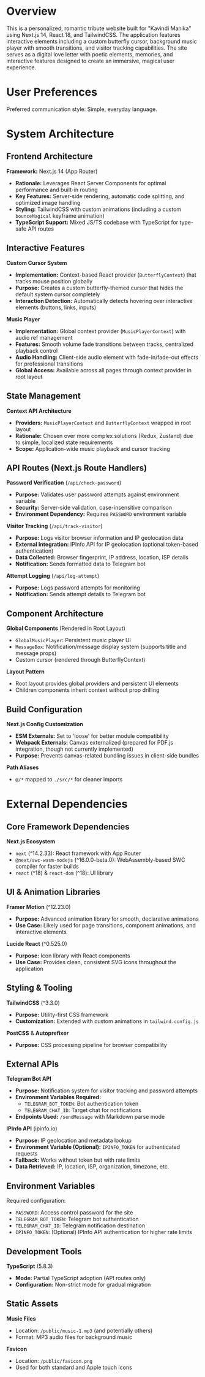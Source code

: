 # Overview

This is a personalized, romantic tribute website built for "Kavindi Manika" using Next.js 14, React 18, and TailwindCSS. The application features interactive elements including a custom butterfly cursor, background music player with smooth transitions, and visitor tracking capabilities. The site serves as a digital love letter with poetic elements, memories, and interactive features designed to create an immersive, magical user experience.

# User Preferences

Preferred communication style: Simple, everyday language.

# System Architecture

## Frontend Architecture

**Framework:** Next.js 14 (App Router)
- **Rationale:** Leverages React Server Components for optimal performance and built-in routing
- **Key Features:** Server-side rendering, automatic code splitting, and optimized image handling
- **Styling:** TailwindCSS with custom animations (including a custom `bounceMagical` keyframe animation)
- **TypeScript Support:** Mixed JS/TS codebase with TypeScript for type-safe API routes

## Interactive Features

**Custom Cursor System**
- **Implementation:** Context-based React provider (`ButterflyContext`) that tracks mouse position globally
- **Purpose:** Creates a custom butterfly-themed cursor that hides the default system cursor completely
- **Interaction Detection:** Automatically detects hovering over interactive elements (buttons, links, inputs)

**Music Player**
- **Implementation:** Global context provider (`MusicPlayerContext`) with audio ref management
- **Features:** Smooth volume fade transitions between tracks, centralized playback control
- **Audio Handling:** Client-side audio element with fade-in/fade-out effects for professional transitions
- **Global Access:** Available across all pages through context provider in root layout

## State Management

**Context API Architecture**
- **Providers:** `MusicPlayerContext` and `ButterflyContext` wrapped in root layout
- **Rationale:** Chosen over more complex solutions (Redux, Zustand) due to simple, localized state requirements
- **Scope:** Application-wide music playback and cursor tracking

## API Routes (Next.js Route Handlers)

**Password Verification** (`/api/check-password`)
- **Purpose:** Validates user password attempts against environment variable
- **Security:** Server-side validation, case-insensitive comparison
- **Environment Dependency:** Requires `PASSWORD` environment variable

**Visitor Tracking** (`/api/track-visitor`)
- **Purpose:** Logs visitor browser information and IP geolocation data
- **External Integration:** IPInfo API for IP geolocation (optional token-based authentication)
- **Data Collected:** Browser fingerprint, IP address, location, ISP details
- **Notification:** Sends formatted data to Telegram bot

**Attempt Logging** (`/api/log-attempt`)
- **Purpose:** Logs password attempts for monitoring
- **Notification:** Sends attempt details to Telegram bot

## Component Architecture

**Global Components** (Rendered in Root Layout)
- `GlobalMusicPlayer`: Persistent music player UI
- `MessageBox`: Notification/message display system (supports title and message props)
- Custom cursor (rendered through ButterflyContext)

**Layout Pattern**
- Root layout provides global providers and persistent UI elements
- Children components inherit context without prop drilling

## Build Configuration

**Next.js Config Customization**
- **ESM Externals:** Set to 'loose' for better module compatibility
- **Webpack Externals:** Canvas externalized (prepared for PDF.js integration, though not currently implemented)
- **Purpose:** Prevents canvas-related bundling issues in client-side bundles

**Path Aliases**
- `@/*` mapped to `./src/*` for cleaner imports

# External Dependencies

## Core Framework Dependencies

**Next.js Ecosystem**
- `next` (^14.2.33): React framework with App Router
- `@next/swc-wasm-nodejs` (^16.0.0-beta.0): WebAssembly-based SWC compiler for faster builds
- `react` (^18) & `react-dom` (^18): UI library

## UI & Animation Libraries

**Framer Motion** (^12.23.0)
- **Purpose:** Advanced animation library for smooth, declarative animations
- **Use Case:** Likely used for page transitions, component animations, and interactive elements

**Lucide React** (^0.525.0)
- **Purpose:** Icon library with React components
- **Use Case:** Provides clean, consistent SVG icons throughout the application

## Styling & Tooling

**TailwindCSS** (^3.3.0)
- **Purpose:** Utility-first CSS framework
- **Customization:** Extended with custom animations in `tailwind.config.js`

**PostCSS** & **Autoprefixer**
- **Purpose:** CSS processing pipeline for browser compatibility

## External APIs

**Telegram Bot API**
- **Purpose:** Notification system for visitor tracking and password attempts
- **Environment Variables Required:**
  - `TELEGRAM_BOT_TOKEN`: Bot authentication token
  - `TELEGRAM_CHAT_ID`: Target chat for notifications
- **Endpoints Used:** `/sendMessage` with Markdown parse mode

**IPInfo API** (ipinfo.io)
- **Purpose:** IP geolocation and metadata lookup
- **Environment Variable (Optional):** `IPINFO_TOKEN` for authenticated requests
- **Fallback:** Works without token but with rate limits
- **Data Retrieved:** IP, location, ISP, organization, timezone, etc.

## Environment Variables

Required configuration:
- `PASSWORD`: Access control password for the site
- `TELEGRAM_BOT_TOKEN`: Telegram bot authentication
- `TELEGRAM_CHAT_ID`: Telegram notification destination
- `IPINFO_TOKEN`: (Optional) IPInfo API authentication for higher rate limits

## Development Tools

**TypeScript** (5.8.3)
- **Mode:** Partial TypeScript adoption (API routes only)
- **Configuration:** Non-strict mode for gradual migration

## Static Assets

**Music Files**
- Location: `/public/music-1.mp3` (and potentially others)
- Format: MP3 audio files for background music

**Favicon**
- Location: `/public/favicon.png`
- Used for both standard and Apple touch icons